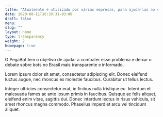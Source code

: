 ```yaml
---
title: "Atualmente é utilizado por várias empresas, para ajuda-las ao combate da  desinformação digital e a conscientização midiática"
date: 2020-08-11T16:30:31-03:00
draft: false
menu:
slug: ""
layout: none
type: transparency
weight: 2
homepage: true
---
```

O PegaBot tem o objetivo de ajudar a combater esse problema e deixar o debate sobre bots no Brasil mais transparente e informado.

Lorem ipsum dolor sit amet, consectetur adipiscing elit. Donec eleifend luctus augue, nec rhoncus ex molestie faucibus. Curabitur ut tellus lectus.

Integer ultricies consectetur erat, in finibus nulla tristique eu. Interdum et malesuada fames ac ante ipsum primis in faucibus. Quisque ac felis aliquet, eleifend enim vitae, sagittis dui. Donec interdum lectus in risus vehicula, sit amet rhoncus magna commodo. Phasellus imperdiet arcu vel tincidunt aliquet.
